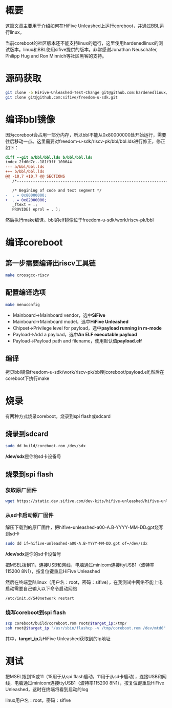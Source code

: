 # 概要

这篇文章主要用于介绍如何在HiFive Unleashed上运行coreboot，并通过BBL运行linux。

当前coreboot的社区版本还不能支持linux的运行，这里使用hardenedlinux的测试版本。linux和BBL使用sifive提供的版本。非常感谢Jonathan Neuschäfer, Philipp Hug and Ron Minnich等社区黑客的支持。

# 源码获取

```bash
git clone -b HiFive-Unleashed-Test-Change git@github.com:hardenedlinux/coreboot-HiFiveUnleashed.git
git clone git@github.com:sifive/freedom-u-sdk.git
```

# 编译bbl镜像

因为coreboot会占用一部分内存，所以bbl不能从0x80000000处开始运行，需要往后移动一点。这里需要对freedom-u-sdk/riscv-pk/bbl/bbl.lds进行修正，修正如下：

```diff
diff --git a/bbl/bbl.lds b/bbl/bbl.lds
index 2fd0d7c..181f3ff 100644
--- a/bbl/bbl.lds
+++ b/bbl/bbl.lds
@@ -10,7 +10,7 @@ SECTIONS
   /*--------------------------------------------------------------------*/

   /* Begining of code and text segment */
-  . = 0x80000000;
+  . = 0x82000000;
   _ftext = .;
   PROVIDE( eprol = . );
```

然后执行make编译。bbl的elf镜像位于freedom-u-sdk/work/riscv-pk/bbl

# 编译coreboot

## 第一步需要编译出riscv工具链

```bash
make crossgcc-riscv
```

## 配置编译选项

```bash
make menuconfig
```

- Mainboard->Mainboard vendor，选中**SiFive**
- Mainboard->Mainboard model，选中**HiFive Unleashed**
- Chipset->Privilege level for payload，选中**payload running in m-mode**
- Payload->Add a payload，选中**An ELF executable payload**
- Payload->Payload path and filename，使用默认值**payload.elf**

## 编译

拷贝bbl镜像freedom-u-sdk/work/riscv-pk/bbl到coreboot/payload.elf,然后在coreboot下执行make

# 烧录

有两种方式烧录coreboot，烧录到spi flash或sdcard

## 烧录到sdcard

```bash
sudo dd build/coreboot.rom /dev/sdx
```

**/dev/sdx**是你的sd卡设备号

## 烧录到spi flash

### 获取原厂固件

```bash
wget https://static.dev.sifive.com/dev-kits/hifive-unleashed/hifive-unleashed-firmware-1.0.zip
```

### 从sd卡启动原厂固件

解压下载到的原厂固件，把hifive-unleashed-a00-A.B-YYYY-MM-DD.gpt烧写到sd卡

```bash
sudo dd if=hifive-unleashed-a00-A.B-YYYY-MM-DD.gpt of=/dev/sdx
```

**/dev/sdx**是你的sd卡设备号

把MSEL拨到11，连接USB和网线，电脑通过minicom连接ttyUSB1（波特率115200 8N1），按复位键重启HiFive Unleashed

然后在终端登陆linux（用户名：root，密码：sifive），在我测试中网络不能上电启动需要自己输入以下命令启动网络

```bash
/etc/init.d/S40network restart
```

### 烧写coreboot到spi flash

```bash
scp coreboot/build/coreboot.rom root@$target_ip:/tmp/
ssh root@$target_ip "/usr/sbin/flashcp -v /tmp/coreboot.rom /dev/mtd0"
```

其中，**target_ip**为HiFive Unleashed获取到的ip地址

# 测试

把MSEL拨到15或11（15用于从spi flash启动，11用于从sd卡启动），连接USB和网线，电脑通过minicom连接ttyUSB1（波特率115200 8N1），按复位键重启HiFive Unleashed，这时在终端将看到启动的log

linux用户名：root，密码：sifive
